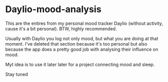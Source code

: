 # Daylio-mood-analysis
This are the entires from my personal mood tracker Daylio (without activity, cause it's a bit personal). BTW, highly recommended. 

Usually with Daylio you log not only mood, but what you are doing at that moment. I've deleted that section because it's too personal but also because the app does a pretty good job with analysing their influence on mood.

Myt idea is to use it later later for a project connecting mood and sleep. 

Stay tuned
